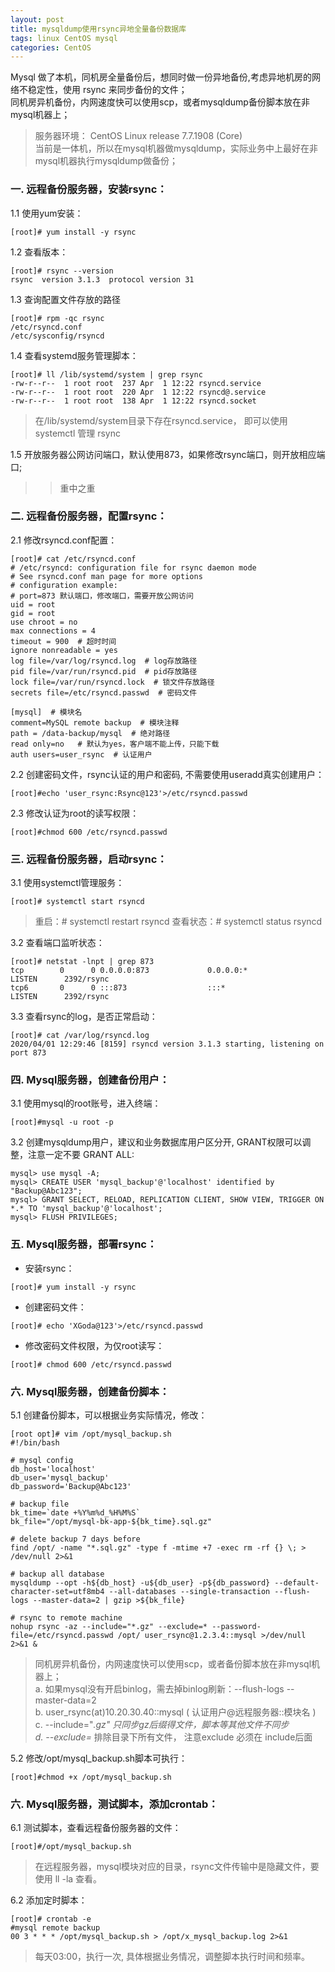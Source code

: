 ```yaml
---
layout: post
title: mysqldump使用rsync异地全量备份数据库
tags: linux CentOS mysql
categories: CentOS
---
```

Mysql 做了本机，同机房全量备份后，想同时做一份异地备份,考虑异地机房的网络不稳定性，使用 rsync 来同步备份的文件；  
同机房异机备份，内网速度快可以使用scp，或者mysqldump备份脚本放在非mysql机器上；

> 服务器环境： CentOS Linux release 7.7.1908 (Core)  
> 当前是一体机，所以在mysql机器做mysqldump，实际业务中上最好在非mysql机器执行mysqldump做备份；

### 一. 远程备份服务器，安装rsync：

1.1 使用yum安装：
```shell
[root]# yum install -y rsync
```
1.2 查看版本：
```shell
[root]# rsync --version
rsync  version 3.1.3  protocol version 31
```
1.3 查询配置文件存放的路径
```shell
[root]# rpm -qc rsync
/etc/rsyncd.conf
/etc/sysconfig/rsyncd
```
1.4 查看systemd服务管理脚本：
```shell
[root]# ll /lib/systemd/system | grep rsync
-rw-r--r--  1 root root  237 Apr  1 12:22 rsyncd.service
-rw-r--r--  1 root root  220 Apr  1 12:22 rsyncd@.service
-rw-r--r--  1 root root  138 Apr  1 12:22 rsyncd.socket
```
> 在/lib/systemd/system目录下存在rsyncd.service， 即可以使用systemctl 管理 rsync

1.5 开放服务器公网访问端口，默认使用873，如果修改rsync端口，则开放相应端口;
> >重中之重

### 二. 远程备份服务器，配置rsync：
2.1 修改rsyncd.conf配置：
```shell
[root]# cat /etc/rsyncd.conf
# /etc/rsyncd: configuration file for rsync daemon mode
# See rsyncd.conf man page for more options
# configuration example:
# port=873 默认端口，修改端口，需要开放公网访问
uid = root
gid = root
use chroot = no
max connections = 4  
timeout = 900  # 超时时间
ignore nonreadable = yes
log file=/var/log/rsyncd.log  # log存放路径
pid file=/var/run/rsyncd.pid  # pid存放路径
lock file=/var/run/rsyncd.lock  # 锁文件存放路径
secrets file=/etc/rsyncd.passwd  # 密码文件

[mysql]  # 模块名
comment=MySQL remote backup  # 模块注释
path = /data-backup/mysql  # 绝对路径
read only=no   # 默认为yes，客户端不能上传，只能下载
auth users=user_rsync  # 认证用户

```
2.2 创建密码文件，rsync认证的用户和密码, 不需要使用useradd真实创建用户：
```shell
[root]#echo 'user_rsync:Rsync@123'>/etc/rsyncd.passwd
```
2.3 修改认证为root的读写权限：
```shell
[root]#chmod 600 /etc/rsyncd.passwd
```

### 三. 远程备份服务器，启动rsync：
3.1 使用systemctl管理服务：
```shell
[root]# systemctl start rsyncd
```
> 重启：# systemctl restart rsyncd
> 查看状态：# systemctl status rsyncd

3.2 查看端口监听状态：
```shell
[root]# netstat -lnpt | grep 873
tcp        0      0 0.0.0.0:873             0.0.0.0:*               LISTEN      2392/rsync          
tcp6       0      0 :::873                  :::*                    LISTEN      2392/rsync 
```
3.3 查看rsync的log，是否正常启动：
```shell
[root]# cat /var/log/rsyncd.log 
2020/04/01 12:29:46 [8159] rsyncd version 3.1.3 starting, listening on port 873
```
### 四. Mysql服务器，创建备份用户：

3.1 使用mysql的root账号，进入终端：
```shell
[root]#mysql -u root -p
```
3.2 创建mysqldump用户，建议和业务数据库用户区分开, GRANT权限可以调整，注意一定不要 GRANT ALL:
```mysql
mysql> use mysql -A;
mysql> CREATE USER 'mysql_backup'@'localhost' identified by "Backup@Abc123";
mysql> GRANT SELECT, RELOAD, REPLICATION CLIENT, SHOW VIEW, TRIGGER ON *.* TO 'mysql_backup'@'localhost';
mysql> FLUSH PRIVILEGES;
```

### 五. Mysql服务器，部署rsync：
 - 安装rsync：
```shell
[root]# yum install -y rsync
```
 - 创建密码文件：
```shell
[root]# echo 'XGoda@123'>/etc/rsyncd.passwd
```
 - 修改密码文件权限，为仅root读写：
```shell
[root]# chmod 600 /etc/rsyncd.passwd
```

### 六. Mysql服务器，创建备份脚本：
5.1 创建备份脚本，可以根据业务实际情况，修改：

``` shell
[root opt]# vim /opt/mysql_backup.sh
#!/bin/bash

# mysql config
db_host='localhost'
db_user='mysql_backup'
db_password='Backup@Abc123'

# backup file
bk_time=`date +%Y%m%d_%H%M%S`
bk_file="/opt/mysql-bk-app-${bk_time}.sql.gz"

# delete backup 7 days before
find /opt/ -name "*.sql.gz" -type f -mtime +7 -exec rm -rf {} \; > /dev/null 2>&1

# backup all database
mysqldump --opt -h${db_host} -u${db_user} -p${db_password} --default-character-set=utf8mb4 --all-databases --single-transaction --flush-logs --master-data=2 | gzip >${bk_file}

# rsync to remote machine
nohup rsync -az --include="*.gz" --exclude=* --password-file=/etc/rsyncd.passwd /opt/ user_rsync@1.2.3.4::mysql >/dev/null 2>&1 &
```
> 同机房异机备份，内网速度快可以使用scp，或者备份脚本放在非mysql机器上；  
> a. 如果mysql没有开启binlog，需去掉binlog刷新：--flush-logs --master-data=2  
> b. user_rsync(at)10.20.30.40::mysql ( 认证用户@远程服务器::模块名 )  
> c. --include="*.gz" 只同步gz后缀得文件，脚本等其他文件不同步  
> d. --exclude=* 排除目录下所有文件， 注意exclude 必须在 include后面

5.2 修改/opt/mysql_backup.sh脚本可执行：
```shell
[root]#chmod +x /opt/mysql_backup.sh
```

### 六. Mysql服务器，测试脚本，添加crontab：

6.1 测试脚本，查看远程备份服务器的文件：
```shell
[root]#/opt/mysql_backup.sh
```
> 在远程服务器，mysql模块对应的目录，rsync文件传输中是隐藏文件，要使用 ll -la 查看。

6.2 添加定时脚本：
```shell
[root]# crontab -e
#mysql remote backup
00 3 * * * /opt/mysql_backup.sh > /opt/x_mysql_backup.log 2>&1
```
> 每天03:00，执行一次, 具体根据业务情况，调整脚本执行时间和频率。
